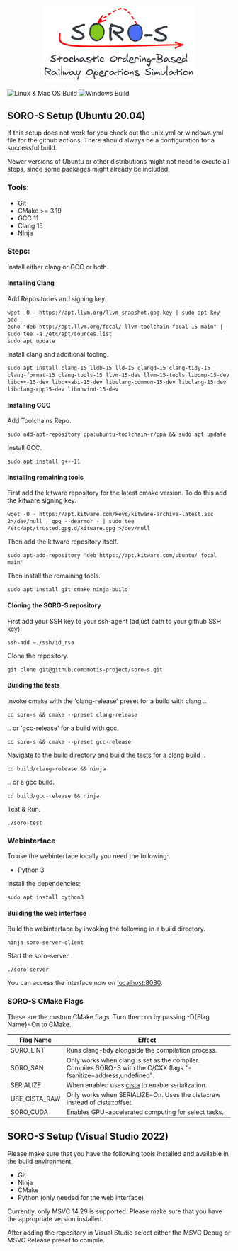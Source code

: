 <p align="center"><img src="logo.png" width="350"></p>

![Linux & Mac OS Build](https://github.com/motis-project/rapid/workflows/Unix%20Build/badge.svg)
![Windows Build](https://github.com/motis-project/rapid/workflows/Windows%20Build/badge.svg)

## SORO-S Setup (Ubuntu 20.04)

If this setup does not work for you check out the unix.yml or windows.yml file
for the github actions. There should
always be a configuration for a successful build.

Newer versions of Ubuntu or other distributions might not need to excute all
steps, since some packages might already be
included.

### Tools:

- Git
- CMake >= 3.19
- GCC 11
- Clang 15
- Ninja

### Steps:

Install either clang or GCC or both.

#### Installing Clang

Add Repositories and signing key.

```shell
wget -O - https://apt.llvm.org/llvm-snapshot.gpg.key | sudo apt-key add -
echo "deb http://apt.llvm.org/focal/ llvm-toolchain-focal-15 main" | sudo tee -a /etc/apt/sources.list
sudo apt update
```

Install clang and additional tooling.

```shell
sudo apt install clang-15 lldb-15 lld-15 clangd-15 clang-tidy-15 clang-format-15 clang-tools-15 llvm-15-dev llvm-15-tools libomp-15-dev libc++-15-dev libc++abi-15-dev libclang-common-15-dev libclang-15-dev libclang-cpp15-dev libunwind-15-dev
```

#### Installing GCC

Add Toolchains Repo.

```shell
sudo add-apt-repository ppa:ubuntu-toolchain-r/ppa && sudo apt update
```

Install GCC.

```shell
sudo apt install g++-11
```

#### Installing remaining tools

First add the kitware repository for the latest cmake version. To do this add
the kitware signing key.

```shell
wget -O - https://apt.kitware.com/keys/kitware-archive-latest.asc 2>/dev/null | gpg --dearmor - | sudo tee /etc/apt/trusted.gpg.d/kitware.gpg >/dev/null
```

Then add the kitware repository itself.

```shell
sudo apt-add-repository 'deb https://apt.kitware.com/ubuntu/ focal main'
```

Then install the remaining tools.

```shell
sudo apt install git cmake ninja-build
```

#### Cloning the SORO-S repository

First add your SSH key to your ssh-agent (adjust path to your github SSH key).

```shell
ssh-add ~./ssh/id_rsa 
```

Clone the repository.

```shell
git clone git@github.com:motis-project/soro-s.git
```

#### Building the tests

Invoke cmake with the 'clang-release' preset for a build with clang ..

```shell
cd soro-s && cmake --preset clang-release
```

.. or 'gcc-release' for a build with gcc.

[comment]: <> (Create soro-test build files either with GCC as the compiler ...)

```shell
cd soro-s && cmake --preset gcc-release
```

Navigate to the build directory and build the tests for a clang build ..

```shell
cd build/clang-release && ninja
```

.. or a gcc build.

```shell
cd build/gcc-release && ninja
```

Test & Run.

```shell
./soro-test
```

### Webinterface

To use the webinterface locally you need the following:

- Python 3

Install the dependencies:

```shell
sudo apt install python3
```

#### Building the web interface

Build the webinterface by invoking the following in a build directory.

```shell
ninja soro-server-client
```

Start the soro-server.

```shell
./soro-server
```

You can access the interface now on [localhost:8080](http://localhost:8080).

### SORO-S CMake Flags

These are the custom CMake flags. Turn them on by passing -D{Flag Name}=On to
CMake.

| Flag Name | Effect |
|-----------|--------|
|SORO_LINT  | Runs clang-tidy alongside the compilation process.|
|SORO_SAN | Only works when clang is set as the compiler. Compiles SORO-S with the C/CXX flags "-fsanitize=address,undefined".|
|SERIALIZE | When enabled uses  [cista](https://github.com/felixguendling/cista) to enable serialization.|
|USE_CISTA_RAW | Only works when SERIALIZE=On. Uses the cista::raw instead of cista::offset. |
|SORO_CUDA | Enables GPU-accelerated computing for select tasks. |

## SORO-S Setup (Visual Studio 2022)

Please make sure that you have the following tools installed and available in
the build environment.

- Git
- Ninja
- CMake
- Python (only needed for the web interface)

Currently, only MSVC 14.29 is supported. Please make sure that you have the
appropriate version installed.

After adding the repository in Visual Studio select either the MSVC Debug or
MSVC Release preset to compile.
